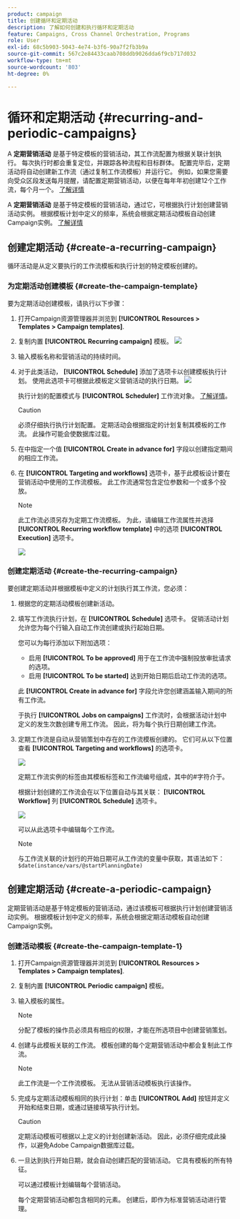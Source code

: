```yaml
---
product: campaign
title: 创建循环和定期活动
description: 了解如何创建和执行循环和定期活动
feature: Campaigns, Cross Channel Orchestration, Programs
role: User
exl-id: 68c5b903-5043-4e74-b3f6-90a7f2fb3b9a
source-git-commit: 567c2e84433caab708ddb9026dda6f9cb717d032
workflow-type: tm+mt
source-wordcount: '803'
ht-degree: 0%

---
```


# 循环和定期活动 {#recurring-and-periodic-campaigns}

A **定期营销活动** 是基于特定模板的营销活动，其工作流配置为根据关联计划执行。 每次执行时都会重复定位，并跟踪各种流程和目标群体。  配置完毕后，定期活动将自动创建新工作流（通过复制工作流模板）并运行它。 例如，如果您需要向受众区段发送每月提醒，请配置定期营销活动，以便在每年年初创建12个工作流，每个月一个。 [了解详情](#create-a-recurring-campaign)

A **定期营销活动** 是基于特定模板的营销活动，通过它，可根据执行计划创建营销活动实例。 根据模板计划中定义的频率，系统会根据定期活动模板自动创建Campaign实例。 [了解详情](#create-a-periodic-campaign)

## 创建定期活动 {#create-a-recurring-campaign}

循环活动是从定义要执行的工作流模板和执行计划的特定模板创建的。

### 为定期活动创建模板 {#create-the-campaign-template}

要为定期活动创建模板，请执行以下步骤：

1. 打开Campaign资源管理器并浏览到 **[!UICONTROL Resources > Templates > Campaign templates]**.
1. 复制内置 **[!UICONTROL Recurring campaign]** 模板。
   ![](assets/recurring-campaign-duplicate.png)
1. 输入模板名称和营销活动的持续时间。
1. 对于此类活动， **[!UICONTROL Schedule]** 添加了选项卡以创建模板执行计划。 使用此选项卡可根据此模板定义营销活动的执行日期。
   ![](assets/recurring-campaign-schedule.png)

   执行计划的配置模式与 **[!UICONTROL Scheduler]** 工作流对象。 [了解详情](../workflow/scheduler.md)。

   >[!CAUTION]
   >
   >必须仔细执行执行计划配置。 定期活动会根据指定的计划复制其模板的工作流。 此操作可能会使数据库过载。

1. 在中指定一个值 **[!UICONTROL Create in advance for]** 字段以创建指定期间的相应工作流。
1. 在 **[!UICONTROL Targeting and workflows]** 选项卡，基于此模板设计要在营销活动中使用的工作流模板。 此工作流通常包含定位参数和一个或多个投放。

   >[!NOTE]
   >
   >此工作流必须另存为定期工作流模板。 为此，请编辑工作流属性并选择 **[!UICONTROL Recurring workflow template]** 中的选项 **[!UICONTROL Execution]** 选项卡。

   ![](assets/recurring-campaign-wf-properties.png)

### 创建定期活动 {#create-the-recurring-campaign}

要创建定期活动并根据模板中定义的计划执行其工作流，您必须：

1. 根据您的定期活动模板创建新活动。
1. 填写工作流执行计划，在 **[!UICONTROL Schedule]** 选项卡。 促销活动计划允许您为每个行输入自动工作流创建或执行起始日期。

   您可以为每行添加以下附加选项：

   * 启用 **[!UICONTROL To be approved]** 用于在工作流中强制投放审批请求的选项。
   * 启用 **[!UICONTROL To be started]** 达到开始日期后启动工作流的选项。

   此 **[!UICONTROL Create in advance for]** 字段允许您创建涵盖输入期间的所有工作流。

   于执行 **[!UICONTROL Jobs on campaigns]** 工作流时，会根据活动计划中定义的发生次数创建专用工作流。 因此，将为每个执行日期创建工作流。

1. 定期工作流是自动从营销策划中存在的工作流模板创建的。 它们可从以下位置查看 **[!UICONTROL Targeting and workflows]** 的选项卡。

   ![](assets/recurring-wf-created.png)

   定期工作流实例的标签由其模板标签和工作流编号组成，其中的#字符介于。

   根据计划创建的工作流会在以下位置自动与其关联： **[!UICONTROL Workflow]** 列 **[!UICONTROL Schedule]** 选项卡。

   ![](assets/recurring-wf-schedule-executed.png)

   可以从此选项卡中编辑每个工作流。

   >[!NOTE]
   >
   >与工作流关联的计划行的开始日期可从工作流的变量中获取，其语法如下：\
   >`$date(instance/vars/@startPlanningDate)`

## 创建定期活动 {#create-a-periodic-campaign}

定期营销活动是基于特定模板的营销活动，通过该模板可根据执行计划创建营销活动实例。 根据模板计划中定义的频率，系统会根据定期活动模板自动创建Campaign实例。

### 创建活动模板 {#create-the-campaign-template-1}

1. 打开Campaign资源管理器并浏览到 **[!UICONTROL Resources > Templates > Campaign templates]**.
1. 复制内置 **[!UICONTROL Periodic campaign]** 模板。
1. 输入模板的属性。

   >[!NOTE]
   >
   >分配了模板的操作员必须具有相应的权限，才能在所选项目中创建营销策划。

1. 创建与此模板关联的工作流。 模板创建的每个定期营销活动中都会复制此工作流。

   >[!NOTE]
   >
   >此工作流是一个工作流模板。 无法从营销活动模板执行该操作。

1. 完成与定期活动模板相同的执行计划：单击 **[!UICONTROL Add]** 按钮并定义开始和结束日期，或通过链接填写执行计划。

   >[!CAUTION]
   >
   >定期活动模板可根据以上定义的计划创建新活动。 因此，必须仔细完成此操作，以避免Adobe Campaign数据库过载。

1. 一旦达到执行开始日期，就会自动创建匹配的营销活动。 它具有模板的所有特征。

   可以通过模板计划编辑每个营销活动。

   每个定期营销活动都包含相同的元素。 创建后，即作为标准营销活动进行管理。
